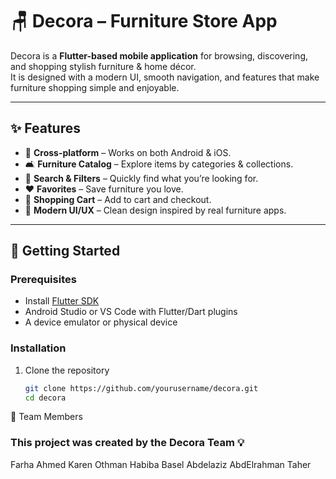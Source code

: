 # 🪑 Decora – Furniture Store App  

Decora is a **Flutter-based mobile application** for browsing, discovering, and shopping stylish furniture & home décor.  
It is designed with a modern UI, smooth navigation, and features that make furniture shopping simple and enjoyable.  

---

## ✨ Features
- 📱 **Cross-platform** – Works on both Android & iOS.  
- 🛋️ **Furniture Catalog** – Explore items by categories & collections.  
- 🔎 **Search & Filters** – Quickly find what you’re looking for.  
- ❤️ **Favorites** – Save furniture you love.  
- 🛒 **Shopping Cart** – Add to cart and checkout.  
- 🎨 **Modern UI/UX** – Clean design inspired by real furniture apps.  

---

## 🚀 Getting Started

### Prerequisites
- Install [Flutter SDK](https://docs.flutter.dev/get-started/install)  
- Android Studio or VS Code with Flutter/Dart plugins  
- A device emulator or physical device  

### Installation
1. Clone the repository  
   ```bash
   git clone https://github.com/yourusername/decora.git
   cd decora
👥 Team Members

### This project was created by the Decora Team 💡
Farha Ahmed	
Karen 
Othman
Habiba Basel
Abdelaziz
AbdElrahman Taher